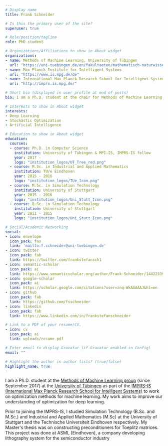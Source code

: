 ```yaml
---
# Display name
title: Frank Schneider

# Is this the primary user of the site?
superuser: true

# Role/position/tagline
role: PhD student

# Organizations/Affiliations to show in About widget
organizations:
- name: Methods of Machine Learning, University of Tübingen
  url: "https://uni-tuebingen.de/en/fakultaeten/mathematisch-naturwissenschaftliche-fakultaet/fachbereiche/informatik/lehrstuehle/methods-of-machine-learning/start/"
- name: Max Planck Institute for Intelligent Systems
  url: "https://www.is.mpg.de/de"
- name: International Max Planck Research School for Intelligent Systems (IMPRS-IS)
  url: "http://imprs.is.mpg.de/"

# Short bio (displayed in user profile at end of posts)
bio: I am a Ph.D. student at the chair for Methods of Machine Learning at the University of Tübingen working on optimization for deep learning.

# Interests to show in About widget
interests:
- Deep Learning
- Stochastic Optimization
- Artificial Intelligence

# Education to show in About widget
education:
  courses:
  - course: Ph.D. in Computer Science
    institution: University of Tübingen & MPI-IS, IMPRS-IS fellow
    year: 2017 - 
    logo: "institution_logos/UT_Tree_red.png"
  - course: M.Sc. in Industrial and Applied Mathematics
    institution: TU/e Eindhoven
    year: 2015 - 2016
    logo: "institution_logos/TUe_Icon.png"
  - course: M.Sc. in Simulation Technology
    institution: University of Stuttgart
    year: 2015 - 2016
    logo: "institution_logos/Uni_Stutt_Icon.png"
  - course: B.Sc. in Simulation Technology
    institution: University of Stuttgart
    year: 2011 - 2015
    logo: "institution_logos/Uni_Stutt_Icon.png"

# Social/Academic Networking
social:
- icon: envelope
  icon_pack: fas
  link: 'mailto:f.schneider@uni-tuebingen.de'
- icon: twitter
  icon_pack: fab
  link: https://twitter.com/frankstefansch1
- icon: semantic-scholar
  icon_pack: ai
  link: https://www.semanticscholar.org/author/Frank-Schneider/144223390
- icon: google-scholar
  icon_pack: ai
  link: https://scholar.google.com/citations?user=znq-WkAAAAAJ&hl=en
- icon: github
  icon_pack: fab
  link: https://github.com/fsschneider
- icon: linkedin
  icon_pack: fab
  link: https://www.linkedin.com/in/frankstefanschneider

# Link to a PDF of your resume/CV.
- icon: cv
  icon_pack: ai
  link: uploads/resume.pdf

# Enter email to display Gravatar (if Gravatar enabled in Config)
email: ""

# Highlight the author in author lists? (true/false)
highlight_name: true
---
```


I am a Ph.D. student at the [Methods of Machine Learning group](https://uni-tuebingen.de/en/faculties/faculty-of-science/departments/computer-science/lehrstuehle/methods-of-machine-learning/ "Methods of Machine Learning")  (since September 2017) at the [University of Tübingen](https://uni-tuebingen.de/en/ "University of Tübingen") as part of the [IMPRS-IS (International Max Planck Research School for Intelligent Systems)](http://imprs.is.mpg.de "IMPRS-IS") to work on optimization methods for machine learning. My work aims to improve our understanding of optimization for deep learning.

Prior to joining the IMPRS-IS, I studied Simulation Technology (B.Sc. and M.Sc.) and Industrial and Applied Mathematics (M.Sc) at the University of Stuttgart and the Technische Universiteit Eindhoven respectively. My Master's thesis was on constructing preconditioners for Toeplitz matrices. This project was done at ASML (Eindhoven), a company developing lithography system for the semiconductor industry
